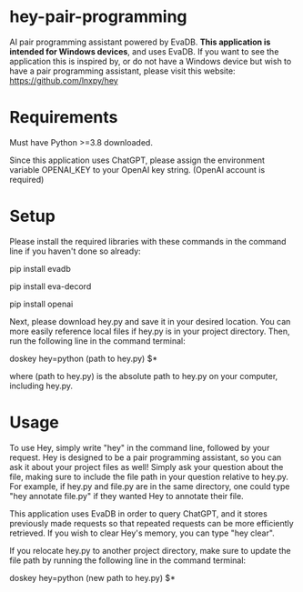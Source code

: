 # hey-pair-programming
AI pair programming assistant powered by EvaDB. <b>This application is intended for Windows devices</b>, and uses EvaDB. If you want to see the application this is inspired by, or do not have a Windows device but wish to have a pair programming assistant, please visit this website: https://github.com/lnxpy/hey

# Requirements
Must have Python >=3.8 downloaded.

Since this application uses ChatGPT, please assign the environment variable OPENAI_KEY to your OpenAI key string. (OpenAI account is required)

# Setup
Please install the required libraries with these commands in the command line if you haven't done so already:

pip install evadb

pip install eva-decord

pip install openai

Next, please download hey.py and save it in your desired location. You can more easily reference local files if hey.py is in your project directory. Then, run the following line in the command terminal:

doskey hey=python (path to hey.py) $*

where (path to hey.py) is the absolute path to hey.py on your computer, including hey.py.

# Usage

To use Hey, simply write "hey" in the command line, followed by your request. Hey is designed to be a pair programming assistant, so you can ask it about your project files as well! Simply ask your question about the file, making sure to include the file path in your question relative to hey.py. For example, if hey.py and file.py are in the same directory, one could type "hey annotate file.py" if they wanted Hey to annotate their file.

This application uses EvaDB in order to query ChatGPT, and it stores previously made requests so that repeated requests can be more efficiently retrieved. If you wish to clear Hey's memory, you can type "hey clear".

If you relocate hey.py to another project directory, make sure to update the file path by running the following line in the command terminal:

doskey hey=python (new path to hey.py) $*

